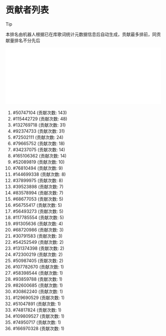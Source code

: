 # 贡献者列表

> [!TIP]
> 本排名由机器人根据已在库歌词统计元数据信息后自动生成，贡献最多排前，同贡献量排名不分先后

![贡献者头像画廊](./CONTRIBUTORS.svg)

1. #50747104 (贡献次数: 143)
2. #115442729 (贡献次数: 48)
3. #132769718 (贡献次数: 31)
4. #92374733 (贡献次数: 31)
5. #72502111 (贡献次数: 24)
6. #79665752 (贡献次数: 18)
7. #34237075 (贡献次数: 14)
8. #165106362 (贡献次数: 14)
9. #52089819 (贡献次数: 10)
10. #76810494 (贡献次数: 9)
11. #144699338 (贡献次数: 8)
12. #37899975 (贡献次数: 8)
13. #39523898 (贡献次数: 7)
14. #83578994 (贡献次数: 7)
15. #68677053 (贡献次数: 5)
16. #56755417 (贡献次数: 5)
17. #56493273 (贡献次数: 5)
18. #117785554 (贡献次数: 5)
19. #91305636 (贡献次数: 4)
20. #68720986 (贡献次数: 3)
21. #30791583 (贡献次数: 3)
22. #54252549 (贡献次数: 2)
23. #131374398 (贡献次数: 2)
24. #72300219 (贡献次数: 2)
25. #50987405 (贡献次数: 2)
26. #107782670 (贡献次数: 1)
27. #58398544 (贡献次数: 1)
28. #93859788 (贡献次数: 1)
29. #82600685 (贡献次数: 1)
30. #30862240 (贡献次数: 1)
31. #129690529 (贡献次数: 1)
32. #51047891 (贡献次数: 1)
33. #74817824 (贡献次数: 1)
34. #109809527 (贡献次数: 1)
35. #74950717 (贡献次数: 1)
36. #166970328 (贡献次数: 1)
